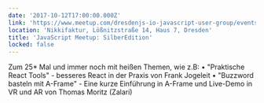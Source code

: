 ```yaml
---
date: '2017-10-12T17:00:00.000Z'
link: 'https://www.meetup.com/dresdenjs-io-javascript-user-group/events/242386129'
location: 'Nikkifaktur, Lößnitzstraße 14, Haus 7, Dresden'
title: 'JavaScript Meetup: SilberEdition'
locked: false
---
```

Zum 25* Mal und immer noch mit heißen Themen, wie z.B: • "Praktische React Tools" - besseres React in der Praxis von Frank Jogeleit • "Buzzword basteln mit A-Frame" - Eine kurze Einführung in A-Frame und Live-Demo in VR und AR von Thomas Moritz (Zalari)
